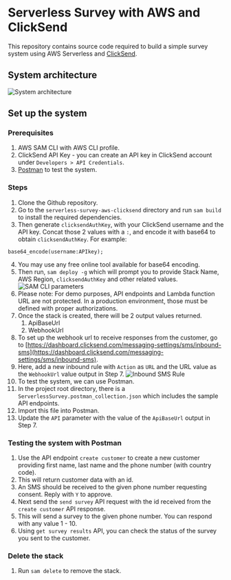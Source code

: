 # Serverless Survey with AWS and ClickSend

This repository contains source code required to build a simple survey system using AWS Serverless and [ClickSend](https://clicksend.com).

## System architecture

![System architecture](https://i.imgur.com/r1154Gd.png)

## Set up the system
### Prerequisites
1. AWS SAM CLI with AWS CLI profile.
2. ClickSend API Key - you can create an API key in ClickSend account under `Developers > API Credentials`.
3. [Postman](https://www.postman.com/) to test the system.

### Steps
1. Clone the Github repository.
2. Go to the `serverless-survey-aws-clicksend` directory and run `sam build` to install the required dependencies.
3. Then generate `clicksendAuthKey`, with your ClickSend username and the API key. Concat those 2 values with a `:`, and encode it with base64 to obtain `clicksendAuthKey`. For example:
```
base64_encode(username:APIkey);
```
4. You may use any free online tool available for base64 encoding.
5. Then run, `sam deploy -g` which will prompt you to provide Stack Name, AWS Region, `clicksendAuthKey` and other related values.
![SAM CLI parameters](https://i.imgur.com/H9Xsk3C.png)
6. Please note: For demo purposes, API endpoints and Lambda function URL are not protected. In a production environment, those must be defined with proper authorizations.
7. Once the stack is created, there will be 2 output values returned.
    1. ApiBaseUrl
    2. WebhookUrl
8. To set up the webhook url to receive responses from the customer, go to [https://dashboard.clicksend.com/messaging-settings/sms/inbound-sms](https://dashboard.clicksend.com/messaging-settings/sms/inbound-sms).
9. Here, add a new inbound rule with `Action` as `URL` and the URL value as the `WebhookUrl` value output in Step 7.
![Inbound SMS Rule](https://i.imgur.com/ezAASXc.png)
10. To test the system, we can use Postman.
11. In the project root directory, there is a `ServerlessSurvey.postman_collection.json` which includes the sample API endpoints.
12. Import this file into Postman.
13. Update the `API` parameter with the value of the `ApiBaseUrl` output in Step 7.

### Testing the system with Postman
1. Use the API endpoint `create customer` to create a new customer providing first name, last name and the phone number (with country code).
2. This will return customer data with an id.
3. An SMS should be received to the given phone number requesting consent. Reply with `Y` to approve.
3. Next send the `send survey` API request with the id received from the `create customer` API response.
4. This will send a survey to the given phone number. You can respond with any value 1 - 10.
5. Using `get survey results` API, you can check the status of the survey you sent to the customer.

### Delete the stack
1. Run `sam delete` to remove the stack.